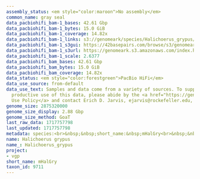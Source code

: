 ```yaml
---
assembly_status: <em style="color:maroon">No assembly</em>
common_name: gray seal
data_pacbiohifi_bam-1_bases: 42.61 Gbp
data_pacbiohifi_bam-1_bytes: 15.0 GiB
data_pacbiohifi_bam-1_coverage: 14.82x
data_pacbiohifi_bam-1_links: s3://genomeark/species/Halichoerus_grypus/mHalGry1/genomic_data/pacbio_hifi/<br>
data_pacbiohifi_bam-1_s3gui: https://42basepairs.com/browse/s3/genomeark/species/Halichoerus_grypus/mHalGry1/genomic_data/pacbio_hifi/
data_pacbiohifi_bam-1_s3url: https://genomeark.s3.amazonaws.com/index.html?prefix=species/Halichoerus_grypus/mHalGry1/genomic_data/pacbio_hifi/
data_pacbiohifi_bam-1_scale: 2.6377
data_pacbiohifi_bam_bases: 42.61 Gbp
data_pacbiohifi_bam_bytes: 15.0 GiB
data_pacbiohifi_bam_coverage: 14.82x
data_status: <em style="color:forestgreen">PacBio HiFi</em>
data_use_source: from-default
data_use_text: Samples and data come from a variety of sources. To support fair and
  productive use of this data, please abide by the <a href="https://genome10k.soe.ucsc.edu/data-use-policies/">Data
  Use Policy</a> and contact Erich D. Jarvis, ejarvis@rockefeller.edu, with any questions.
genome_size: 2875320000
genome_size_display: 2.88 Gbp
genome_size_method: GoaT
last_raw_data: 1717757798
last_updated: 1717757798
metadata: species:<br>&nbsp;&nbsp;short_name:&nbsp;mHalGry<br>&nbsp;&nbsp;name:&nbsp;Halichoerus&nbsp;grypus<br>&nbsp;&nbsp;taxon_id:&nbsp;9711<br>&nbsp;&nbsp;common_name:&nbsp;gray&nbsp;seal<br>&nbsp;&nbsp;order:<br>&nbsp;&nbsp;&nbsp;&nbsp;name:&nbsp;Carnivora<br>&nbsp;&nbsp;family:<br>&nbsp;&nbsp;&nbsp;&nbsp;name:&nbsp;Phocidae<br>&nbsp;&nbsp;individuals:<br>&nbsp;&nbsp;&nbsp;&nbsp;-&nbsp;short_name:&nbsp;mHalGry1<br>&nbsp;&nbsp;&nbsp;&nbsp;&nbsp;&nbsp;biosample_id:&nbsp;SAMEA115427674<br>&nbsp;&nbsp;&nbsp;&nbsp;&nbsp;&nbsp;sex:&nbsp;female<br>&nbsp;&nbsp;genome_size:&nbsp;2875320000<br>&nbsp;&nbsp;genome_size_method:&nbsp;GoaT<br>&nbsp;&nbsp;project:&nbsp;[&nbsp;vgp&nbsp;]<br>
name: Halichoerus grypus
name_: Halichoerus_grypus
project:
- vgp
short_name: mHalGry
taxon_id: 9711
---
```

